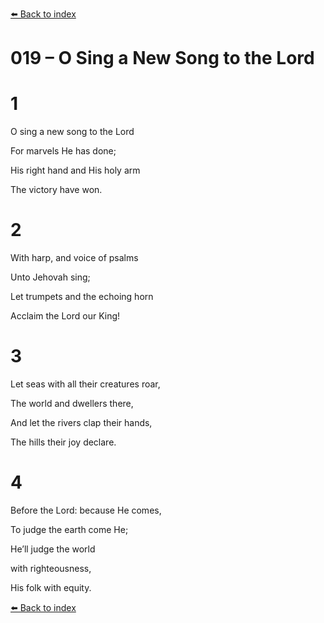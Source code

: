 [⬅️ Back to index](../README.md)

# 019 – O Sing a New Song to the Lord





# 1

O sing a new song to the Lord

For marvels He has done;

His right hand and His holy arm

The victory have won.



# 2

With harp, and voice of psalms

Unto Jehovah sing;

Let trumpets and the echoing horn

Acclaim the Lord our King!



# 3

Let seas with all their creatures roar,

The world and dwellers there,

And let the rivers clap their hands,

The hills their joy declare.



# 4

Before the Lord: because He comes,

To judge the earth come He;

He’ll judge the world

with righteousness,

His folk with equity.

[⬅️ Back to index](../README.md)
